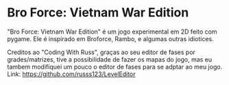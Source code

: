 # Bro Force: Vietnam War Edition
"Bro Force: Vietnam War Edition" é um jogo experimental em 2D feito com pygame.
Ele é inspirado em Broforce, Rambo, e algumas outras idiotices.


Creditos ao "Coding With Russ", graças ao seu editor de fases por grades/matrizes, tive a possibilidade de fazer os mapas do jogo,
mas eu tambem modifiquei um pouco o editor de fases para se adptar ao meu jogo.
Link: https://github.com/russs123/LevelEditor


